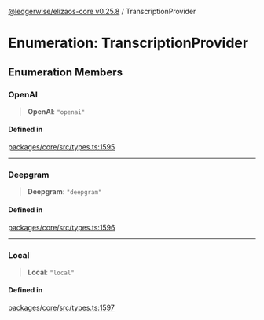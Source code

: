 [@ledgerwise/elizaos-core v0.25.8](../index.md) / TranscriptionProvider

# Enumeration: TranscriptionProvider

## Enumeration Members

### OpenAI

> **OpenAI**: `"openai"`

#### Defined in

[packages/core/src/types.ts:1595](https://github.com/elizaOS/eliza/blob/main/packages/core/src/types.ts#L1595)

***

### Deepgram

> **Deepgram**: `"deepgram"`

#### Defined in

[packages/core/src/types.ts:1596](https://github.com/elizaOS/eliza/blob/main/packages/core/src/types.ts#L1596)

***

### Local

> **Local**: `"local"`

#### Defined in

[packages/core/src/types.ts:1597](https://github.com/elizaOS/eliza/blob/main/packages/core/src/types.ts#L1597)
